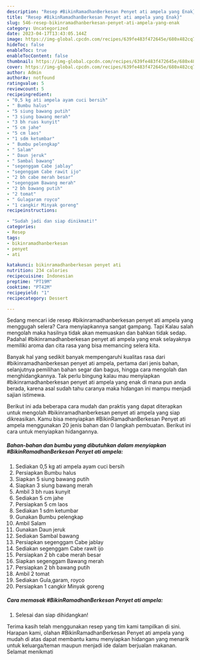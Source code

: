 ```yaml
---
description: "Resep #BikinRamadhanBerkesan Penyet ati ampela yang Enak}"
title: "Resep #BikinRamadhanBerkesan Penyet ati ampela yang Enak}"
slug: 546-resep-bikinramadhanberkesan-penyet-ati-ampela-yang-enak
category: Uncategorized
date: 2023-04-17T13:43:05.144Z
image: https://img-global.cpcdn.com/recipes/639fe483f472645e/680x482cq70/bikinramadhanberkesan-penyet-ati-ampela-foto-resep-utama.jpg
hideToc: false
enableToc: true
enableTocContent: false
thumbnail: https://img-global.cpcdn.com/recipes/639fe483f472645e/680x482cq70/bikinramadhanberkesan-penyet-ati-ampela-foto-resep-utama.jpg
cover: https://img-global.cpcdn.com/recipes/639fe483f472645e/680x482cq70/bikinramadhanberkesan-penyet-ati-ampela-foto-resep-utama.jpg
author: Admin
authorAv: notfound
ratingvalue: 5
reviewcount: 5
recipeingredient:
- "0,5 kg ati ampela ayam cuci bersih"
- " Bumbu halus"
- "5 siung bawang putih"
- "3 siung bawang merah"
- "3 bh ruas kunyit"
- "5 cm jahe"
- "5 cm laos"
- "1 sdm ketumbar"
- " Bumbu pelengkap"
- " Salam"
- " Daun jeruk"
- " Sambal bawang"
- "segenggam Cabe jablay"
- "segenggam Cabe rawit ijo"
- "2 bh cabe merah besar"
- "segenggam Bawang merah"
- "2 bh bawang putih"
- "2 tomat"
- " Gulagaram royco"
- "1 cangkir Minyak goreng"
recipeinstructions:

- "Sudah jadi dan siap dinikmati!"
categories:
- Resep
tags:
- bikinramadhanberkesan
- penyet
- ati

katakunci: bikinramadhanberkesan penyet ati 
nutrition: 234 calories
recipecuisine: Indonesian
preptime: "PT19M"
cooktime: "PT42M"
recipeyield: "1"
recipecategory: Dessert

---
```



Sedang mencari ide resep #bikinramadhanberkesan penyet ati ampela yang menggugah selera? Cara menyiapkannya sangat gampang. Tapi Kalau salah mengolah maka hasilnya tidak akan memuaskan dan bahkan tidak sedap. Padahal #bikinramadhanberkesan penyet ati ampela yang enak selayaknya memiliki aroma dan cita rasa yang bisa memancing selera kita.


Banyak hal yang sedikit banyak mempengaruhi kualitas rasa dari #bikinramadhanberkesan penyet ati ampela, pertama dari jenis bahan, selanjutnya pemilihan bahan segar dan bagus, hingga cara mengolah dan menghidangkannya. Tak perlu bingung kalau mau menyiapkan #bikinramadhanberkesan penyet ati ampela yang enak di mana pun anda berada, karena asal sudah tahu caranya maka hidangan ini mampu menjadi sajian istimewa.




Berikut ini ada beberapa cara mudah dan praktis yang dapat diterapkan untuk mengolah #bikinramadhanberkesan penyet ati ampela yang siap dikreasikan. Kamu bisa menyiapkan #BikinRamadhanBerkesan Penyet ati ampela menggunakan 20 jenis bahan dan 0 langkah pembuatan. Berikut ini cara untuk menyiapkan hidangannya.

<!--inarticleads1-->

##### Bahan-bahan dan bumbu yang dibutuhkan dalam menyiapkan #BikinRamadhanBerkesan Penyet ati ampela:

1. Sediakan 0,5 kg ati ampela ayam cuci bersih
1. Persiapkan  Bumbu halus
1. Siapkan 5 siung bawang putih
1. Siapkan 3 siung bawang merah
1. Ambil 3 bh ruas kunyit
1. Sediakan 5 cm jahe
1. Persiapkan 5 cm laos
1. Sediakan 1 sdm ketumbar
1. Gunakan  Bumbu pelengkap
1. Ambil  Salam
1. Gunakan  Daun jeruk
1. Sediakan  Sambal bawang
1. Persiapkan segenggam Cabe jablay
1. Sediakan segenggam Cabe rawit ijo
1. Persiapkan 2 bh cabe merah besar
1. Siapkan segenggam Bawang merah
1. Persiapkan 2 bh bawang putih
1. Ambil 2 tomat
1. Sediakan  Gula,garam, royco
1. Persiapkan 1 cangkir Minyak goreng




<!--inarticleads2-->

##### Cara memasak #BikinRamadhanBerkesan Penyet ati ampela:


1. Selesai dan siap dihidangkan!



Terima kasih telah menggunakan resep yang tim kami tampilkan di sini. Harapan kami, olahan #BikinRamadhanBerkesan Penyet ati ampela yang mudah di atas dapat membantu kamu menyiapkan hidangan yang menarik untuk keluarga/teman maupun menjadi ide dalam berjualan makanan. Selamat menikmati
